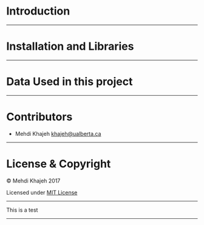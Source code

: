 # Introduction
---

# Installation and Libraries

---

# Data Used in this project

---
# Contributors
- Mehdi Khajeh <khajeh@ualberta.ca>
---
# License & Copyright
&copy; Mehdi Khajeh 2017

Licensed under [MIT License](License)

---

This is a test

---
